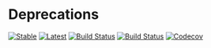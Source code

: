 # Deprecations

[![Stable](https://img.shields.io/badge/docs-stable-blue.svg)](https://invenia.github.io/Deprecations.jl/stable)
[![Latest](https://img.shields.io/badge/docs-latest-blue.svg)](https://invenia.github.io/Deprecations.jl/latest)
[![Build Status](https://travis-ci.com/invenia/Deprecations.jl.svg?branch=master)](https://travis-ci.com/invenia/Deprecations.jl)
[![Build Status](https://ci.appveyor.com/api/projects/status/github/invenia/Deprecations.jl?svg=true)](https://ci.appveyor.com/project/invenia/Deprecations-jl)
[![Codecov](https://codecov.io/gh/invenia/Deprecations.jl/branch/master/graph/badge.svg)](https://codecov.io/gh/invenia/Deprecations.jl)
